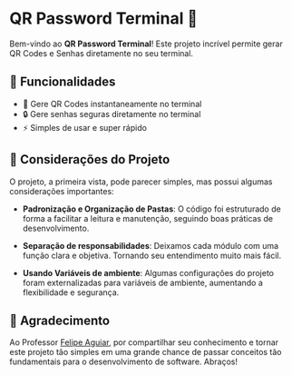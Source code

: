 # QR Password Terminal 🚀

Bem-vindo ao **QR Password Terminal**! Este projeto incrível permite gerar QR Codes e Senhas diretamente no seu terminal.

## 🚀 Funcionalidades

- 🎯 Gere QR Codes instantaneamente no terminal
- 🔒 Gere senhas seguras diretamente no terminal
- ⚡ Simples de usar e super rápido

## 📝 Considerações do Projeto

O projeto, a primeira vista, pode parecer simples, mas possui algumas considerações importantes:

- **Padronização e Organização de Pastas**: O código foi estruturado de forma a facilitar a leitura e manutenção, seguindo boas práticas de desenvolvimento.

- **Separação de responsabilidades**: Deixamos cada módulo com uma função clara e objetiva. Tornando seu entendimento muito mais fácil.

- **Usando Variáveis de ambiente**: Algumas configurações do projeto foram externalizadas para variáveis de ambiente, aumentando a flexibilidade e segurança.

## 🙏 Agradecimento
Ao Professor [Felipe Aguiar](https://github.com/felipeAguiarCode), por compartilhar seu conhecimento e tornar este projeto tão simples em uma grande chance de passar conceitos tão fundamentais para o desenvolvimento de software. Abraços!